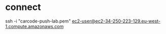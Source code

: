 # connect
ssh -i "carcode-push-lab.pem" ec2-user@ec2-34-250-223-129.eu-west-1.compute.amazonaws.com
